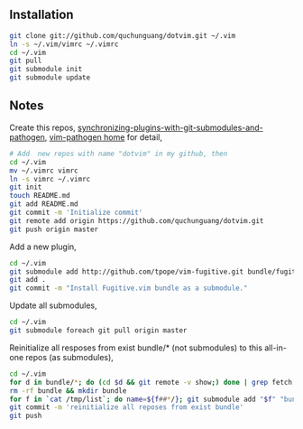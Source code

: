 Installation
------------

```bash
git clone git://github.com/quchunguang/dotvim.git ~/.vim
ln -s ~/.vim/vimrc ~/.vimrc
cd ~/.vim
git pull
git submodule init
git submodule update
```

Notes
-----

Create this repos, [synchronizing-plugins-with-git-submodules-and-pathogen][1], [vim-pathogen home][2] for detail,
```bash
# Add  new repos with name "dotvim" in my github, then
cd ~/.vim
mv ~/.vimrc vimrc
ln -s vimrc ~/.vimrc
git init
touch README.md
git add README.md
git commit -m 'Initialize commit'
git remote add origin https://github.com/quchunguang/dotvim.git
git push origin master
```

Add a new plugin,
```bash
cd ~/.vim
git submodule add http://github.com/tpope/vim-fugitive.git bundle/fugitive
git add .
git commit -m "Install Fugitive.vim bundle as a submodule."
```

Update all submodules,
```bash
cd ~/.vim
git submodule foreach git pull origin master
```

Reinitialize all resposes from exist bundle/* (not submodules) to this all-in-one repos (as submodules),
```bash
cd ~/.vim
for d in bundle/*; do (cd $d && git remote -v show;) done | grep fetch | awk '{print $2}' > /tmp/list
rm -rf bundle && mkdir bundle
for f in `cat /tmp/list`; do name=${f##*/}; git submodule add "$f" "bundle/${name%.git}"; done
git commit -m 'reinitialize all reposes from exist bundle'
git push
```
  [1]: http://vimcasts.org/episodes/synchronizing-plugins-with-git-submodules-and-pathogen/ "synchronizing-plugins-with-git-submodules-and-pathogen"
  [2]: https://github.com/tpope/vim-pathogen "vim-pathogen home"
